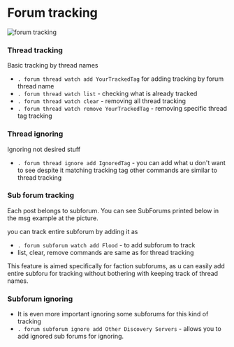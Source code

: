 # Forum tracking

![forum tracking](/fl-darkbot/index_assets/forum_tracking.png)

### Thread tracking

Basic tracking by thread names

- `. forum thread watch add YourTrackedTag` for adding tracking by forum thread name
- `. forum thread watch list` - checking what is already tracked
- `. forum thread watch clear` - removing all thread tracking
- `. forum thread watch remove YourTrackedTag` - removing specific thread tag tracking

### Thread ignoring

Ignoring not desired stuff

- `. forum thread ignore add IgnoredTag` - you can add what u don't want to see despite it matching tracking tag
other commands are similar to thread tracking

### Sub forum tracking

Each post belongs to subforum. You can see SubForums printed below in the msg example at the picture.

you can track entire subforum by adding it as

- `. forum subforum watch add Flood` - to add subforum to track
- list, clear, remove commands are same as for thread tracking

This feature is aimed specifically for faction subforums, as u can easily add entire subforu for tracking without bothering with keeping track of thread names.

### Subforum ignoring

- It is even more important ignoring some subforums for this kind of tracking
- `. forum subforum ignore add Other Discovery Servers` - allows you to add ignored sub forums for ignoring.
